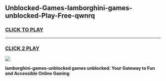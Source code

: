 
## Unblocked-Games-lamborghini-games-unblocked-Play-Free-qwnrq
<h3>
<a href="https://premium76.site?title=lamborghini-games-unblocked&ref=10A">CLICK TO PLAY</a></h3>
<hr>

<h3>
<a href="https://premium76.site?title=lamborghini-games-unblocked&ref=10A">CLICK 2 PLAY</a>
  
</h3>

<a href="https://premium76.site?title=lamborghini-games-unblocked&ref=10A"><img src="https://clearcache.store/games.png"></a>


**lamborghini-games-unblocked games unblocked: Your Gateway to Fun and Accessible Online Gaming**
